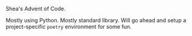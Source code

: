 Shea's Advent of Code.

Mostly using Python.  Mostly standard library.  Will go ahead and setup a project-specific `poetry` environment for some fun.
